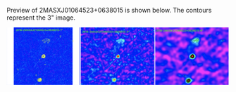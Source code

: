 
Preview of 2MASXJ01064523+0638015 is shown below. The contours represent the 3" image.

![2MASXJ01064523+0638015](2MASXJ01064523+0638015.png "2MASXJ01064523+0638015-2020")
